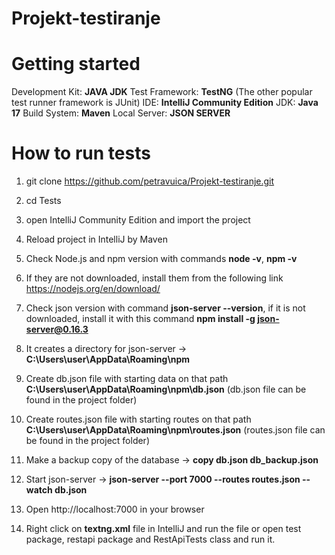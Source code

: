 # Projekt-testiranje

# Getting started

Development Kit: **JAVA JDK**
Test Framework: **TestNG** (The other popular test runner framework is JUnit)
IDE: **IntelliJ Community Edition**
JDK: **Java 17**
Build System: **Maven**
Local Server: **JSON SERVER**

# How to run tests

1. git clone https://github.com/petravuica/Projekt-testiranje.git

2. cd Tests

3. open IntelliJ Community Edition and import the project

4. Reload project in IntelliJ by Maven

5. Check Node.js and npm version with commands **node -v**, **npm -v**

6. If they are not downloaded, install them from the following link https://nodejs.org/en/download/

7. Check json version with command **json-server --version**, if it is not downloaded, install it with this command **npm install -g json-server@0.16.3**

8. It creates a directory for json-server -> **C:\Users\user\AppData\Roaming\npm**
9. Create db.json file with starting data on that path **C:\Users\user\AppData\Roaming\npm\db.json**
   (db.json file can be found in the project folder)

10. Create routes.json file with starting routes on that path **C:\Users\user\AppData\Roaming\npm\routes.json**
   (routes.json file can be found in the project folder)

10. Make a backup copy of the database -> **copy db.json db_backup.json**

11. Start json-server -> **json-server --port 7000 --routes routes.json --watch db.json**

12. Open http://localhost:7000 in your browser

13. Right click on **textng.xml** file in IntelliJ and run the file or open test package, restapi package and RestApiTests class and run it.
